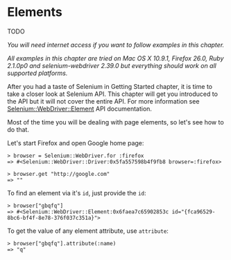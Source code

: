 # Elements

TODO

*You will need internet access if you want to follow examples in this chapter.*

*All examples in this chapter are tried on Mac OS X 10.9.1, Firefox 26.0, Ruby 2.1.0p0 and selenium-webdriver 2.39.0 but everything should work on all supported platforms.*

After you had a taste of Selenium in Getting Started chapter, it is time to take a closer look at Selenium API. This chapter will get you introduced to the API but it will not cover the entire API. For more information see [Selenium::WebDriver::Element](http://rdoc.info/gems/selenium-webdriver/Selenium/WebDriver/Element) API documentation.

Most of the time you will be dealing with page elements, so let's see how to do that.

Let's start Firefox and open Google home page:

    > browser = Selenium::WebDriver.for :firefox
    => #<Selenium::WebDriver::Driver:0x5fa557598b4f9fb8 browser=:firefox>

    > browser.get "http://google.com"
    => ""

To find an element via it's `id`, just provide the `id`:

    > browser["gbqfq"]
    => #<Selenium::WebDriver::Element:0x6faea7c65902853c id="{fca96529-8bc6-bf4f-8e78-376f037c351a}">

To get the value of any element attribute, use `attribute`:

    > browser["gbqfq"].attribute(:name)
    => "q"
